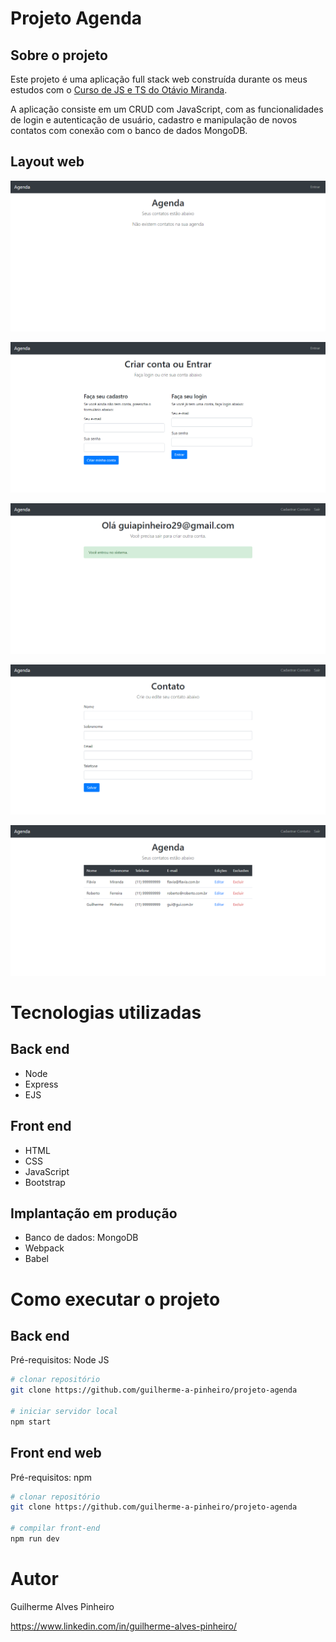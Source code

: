 # Projeto Agenda

## Sobre o projeto

Este projeto é uma aplicação full stack web construída durante os meus estudos com o [Curso de JS e TS do Otávio Miranda](https://www.udemy.com/course/curso-de-javascript-moderno-do-basico-ao-avancado/ "Link do curso JS e TS").

A aplicação consiste em um CRUD com JavaScript, com as funcionalidades de login e autenticação de usuário, cadastro e manipulação de novos contatos com conexão com o banco de dados MongoDB.

## Layout web
![Web 1](./imgs/home-deslogado.PNG)

![Web 2](./imgs/login.PNG)

![Web 3](./imgs/home-logado.PNG)

![Web 4](./imgs/cadastrar-contato.PNG)

![Web 5](./imgs/contatos.PNG)

# Tecnologias utilizadas
## Back end
- Node
- Express
- EJS
## Front end
- HTML
- CSS
- JavaScript
- Bootstrap
## Implantação em produção
- Banco de dados: MongoDB
- Webpack
- Babel

# Como executar o projeto

## Back end
Pré-requisitos: Node JS

```bash
# clonar repositório
git clone https://github.com/guilherme-a-pinheiro/projeto-agenda

# iniciar servidor local
npm start
```

## Front end web
Pré-requisitos: npm

```bash
# clonar repositório
git clone https://github.com/guilherme-a-pinheiro/projeto-agenda

# compilar front-end
npm run dev
```

# Autor

Guilherme Alves Pinheiro

https://www.linkedin.com/in/guilherme-alves-pinheiro/
